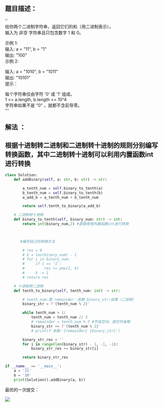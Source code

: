 
<BlogInfo id="1332" title="leetcode之二进制求和" author="白日梦想猿" pv=0 read_times=0 pre_cost_time="57" category="leetcode100题" tag_list="['leetcode', '              十进制', '              二进制']" create_time="2022.02.03 15:10:20.089371" update_time="2022.07.11 10:36:49" />

## **题目描述：**  


''  
给你两个二进制字符串，返回它们的和（用二进制表示）。  
输入为 非空 字符串且只包含数字 1 和 0。

示例 1:  
输入: a = "11", b = "1"  
输出: "100"  
示例 2:

输入: a = "1010", b = "1011"  
输出: "10101"  
提示：

每个字符串仅由字符 '0' 或 '1' 组成。  
1 <= a.length, b.length <= 10^4  
字符串如果不是 "0" ，就都不含前导零。  
'''

## **解法** ：

## 根据十进制转二进制和二进制转十进制的规则分别编写转换函数，其中二进制转十进制可以利用内置函数int进行转换

```python
class Solution:  
    def addBinary(self, a: str, b: str) -> str:

        a_tenth_num = self.binary_to_tenth(a)  
        b_tenth_num = self.binary_to_tenth(b)  
        a_add_b = a_tenth_num + b_tenth_num

        return self.tenth_to_binary(a_add_b)

    # 二进制转十进制  
    def binary_to_tenth(self, binary_num: str) -> int:  
        return int(binary_num,2) #直接使用内置函数int进行转换

       

       #编写自己的转换方法

        # res = 0  
        # k = len(binary_num) - 1  
        # for i in binary_num:  
        #     if i == '1':  
        #         res += pow(2, k)  
        #     k -= 1  
        # return res

    # 十进制转二进制  
    def tenth_to_binary(self, tenth_num: int) -> str:

        # tenth_num:商 remainder：余数 binary_str:结果（二进制）  
        binary_str = f'{tenth_num % 2}'

        while tenth_num > 1:  
            tenth_num = tenth_num // 2  
            # remainder = tenth_num % 2 #节省空间，提交时省略  
            binary_str += f'{tenth_num % 2}'  
            # print(f'余数：{remainder} {binary_str}')

        binary_str_res = ''  
        for i in range(len(binary_str) - 1, -1, -1):  
            binary_str_res += binary_str[i]

        return binary_str_res

if __name__ == '__main__':  
    a = '11'  
    b = '10'  
    print(Solution().addBinary(a, b))

```

最优的一次提交：

![](../media/image/2022/02/03/image-20220203150426-2.png)


